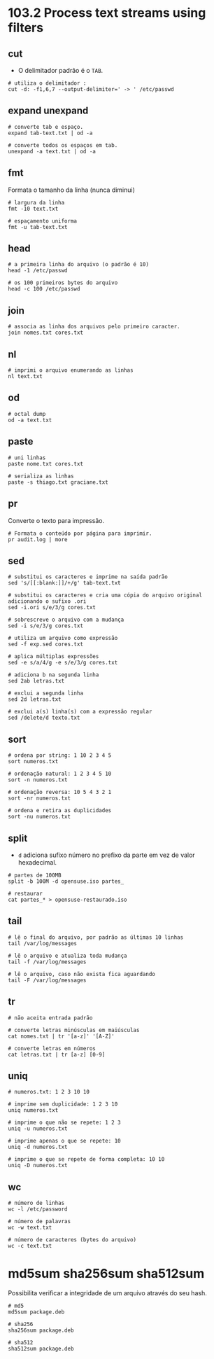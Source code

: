# 103.2 Process text streams using filters

## cut

* O delimitador padrão é o `TAB`.

```shell
# utiliza o delimitador :
cut -d: -f1,6,7 --output-delimiter=' -> ' /etc/passwd
```

## expand unexpand


```shell
# converte tab e espaço.
expand tab-text.txt | od -a

# converte todos os espaços em tab.
unexpand -a text.txt | od -a
```

## fmt

Formata o tamanho da linha (nunca diminui)

```shell
# largura da linha
fmt -10 text.txt

# espaçamento uniforma
fmt -u tab-text.txt
```

## head
```shell
# a primeira linha do arquivo (o padrão é 10)
head -1 /etc/passwd

# os 100 primeiros bytes do arquivo
head -c 100 /etc/passwd
```

## join

```shell
# associa as linha dos arquivos pelo primeiro caracter.
join nomes.txt cores.txt
```

## nl

```shell
# imprimi o arquivo enumerando as linhas
nl text.txt
```

## od

```shell
# octal dump
od -a text.txt
```

## paste

```shell
# uni linhas
paste nome.txt cores.txt

# serializa as linhas
paste -s thiago.txt graciane.txt
```

## pr
Converte o texto para impressão.

```shell
# Formata o conteúdo por página para imprimir.
pr audit.log | more
```

## sed

```shell
# substitui os caracteres e imprime na saída padrão
sed 's/[[:blank:]]/+/g' tab-text.txt

# substitui os caracteres e cria uma cópia do arquivo original adicionando o sufixo .ori
sed -i.ori s/e/3/g cores.txt

# sobrescreve o arquivo com a mudança
sed -i s/e/3/g cores.txt

# utiliza um arquivo como expressão
sed -f exp.sed cores.txt

# aplica múltiplas expressões
sed -e s/a/4/g -e s/e/3/g cores.txt

# adiciona b na segunda linha
sed 2ab letras.txt

# exclui a segunda linha
sed 2d letras.txt

# exclui a(s) linha(s) com a expressão regular
sed /delete/d texto.txt
```

## sort

```shell
# ordena por string: 1 10 2 3 4 5
sort numeros.txt

# ordenação natural: 1 2 3 4 5 10
sort -n numeros.txt

# ordenação reversa: 10 5 4 3 2 1
sort -nr numeros.txt

# ordena e retira as duplicidades
sort -nu numeros.txt
```

## split

* `d` adiciona sufixo número no prefixo da parte em vez de valor hexadecimal.

```shell
# partes de 100MB
split -b 100M -d opensuse.iso partes_

# restaurar
cat partes_* > opensuse-restaurado.iso
```

## tail

```shell
# lê o final do arquivo, por padrão as últimas 10 linhas
tail /var/log/messages

# lê o arquivo e atualiza toda mudança
tail -f /var/log/messages

# lê o arquivo, caso não exista fica aguardando
tail -F /var/log/messages
```

## tr

```shell
# não aceita entrada padrão

# converte letras minúsculas em maiúsculas
cat nomes.txt | tr '[a-z]' '[A-Z]'

# converte letras em números
cat letras.txt | tr [a-z] [0-9]
```

## uniq

```shell
# numeros.txt: 1 2 3 10 10

# imprime sem duplicidade: 1 2 3 10
uniq numeros.txt

# imprime o que não se repete: 1 2 3
uniq -u numeros.txt

# imprime apenas o que se repete: 10
uniq -d numeros.txt

# imprime o que se repete de forma completa: 10 10
uniq -D numeros.txt
```

## wc

```shell
# número de linhas
wc -l /etc/password

# número de palavras
wc -w text.txt

# número de caracteres (bytes do arquivo)
wc -c text.txt
```

# md5sum sha256sum sha512sum

Possibilita verificar a integridade de um arquivo através do seu hash.

```shell
# md5
md5sum package.deb

# sha256
sha256sum package.deb

# sha512
sha512sum package.deb
```
